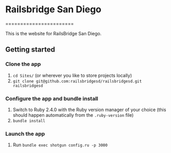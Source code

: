 # Railsbridge San Diego
=======================

This is the website for RailsBridge San Diego.

## Getting started

### Clone the app
1. `cd Sites/` (or wherever you like to store projects locally)
2. `git clone git@github.com:railsbridgesd/railsbridgesd.git railsbridgesd`

### Configure the app and bundle install
1. Switch to Ruby 2.4.0 with the Ruby version manager of your choice (this
should happen automatically from the `.ruby-version` file)
2. `bundle install`

### Launch the app
1. Run `bundle exec shotgun config.ru -p 3000`
